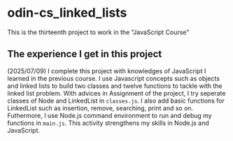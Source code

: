 # odin-cs_linked_lists

This is the thirteenth project to work in the "JavaScript Course"

## The experience I get in this project

(2025/07/09) I complete this project with knowledges of JavaScript I learned in the previous course. I use Javascript concepts such as objects and linked lists to build two classes and twelve functions to tackle with the linked list problem. With advices in Assignment of the project, I try seperate classes of Node and LinkedList in `classes.js`. I also add basic functions for LinkedList such as insertion, remove, searching, print and so on. Futhermore, I use Node.js command environment to run and debug my functions in `main.js`. This activity strengthens my skills in Node.js and JavaScript.
